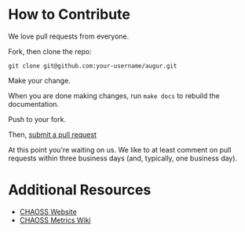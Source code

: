 # How to Contribute

We love pull requests from everyone.

Fork, then clone the repo:

    git clone git@github.com:your-username/augur.git

Make your change.

When you are done making changes, run `make docs` to rebuild the documentation.

Push to your fork.

Then, [submit a pull request](https://github.com/chaoss/augur/compare)

At this point you're waiting on us. We like to at least comment on pull requests
within three business days (and, typically, one business day).

# Additional Resources

* [CHAOSS Website](https://chaoss.community/)
* [CHAOSS Metrics Wiki](https://github.com/chaoss/metrics)

